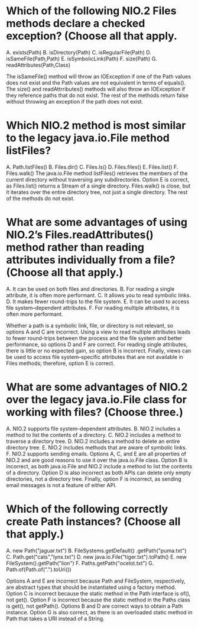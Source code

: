 # Which of the following NIO.2 Files methods declare a checked exception? (Choose all that apply.
A. exists(Path)
B. isDirectory(Path)
C. isRegularFile(Path)
D. isSameFile(Path,Path)
E. isSymbolicLink(Path)
F. size(Path)
G. readAttributes(Path,Class)

The isSameFile() method will throw an IOException if one of the Path values does not exist and the Path values are not equivalent in terms of equals().
The size() and readAttrributes() methods will also throw an IOException if they reference paths that do not exist.
The rest of the methods return false without throwing an exception if the path does not exist.

# Which NIO.2 method is most similar to the legacy java.io.File method listFiles?
A. Path.listFiles()
B. Files.dir()
C. Files.ls()
D. Files.files()
E. Files.list()
F. Files.walk()
The java.io.File method listFiles() retrieves the members of the current directory without traversing any subdirectories.
Option E is correct, as Files.list() returns a Stream<Path> of a single directory.
Files.walk() is close, but it iterates over the entire directory tree, not just a single directory. The rest of the methods do not exist.

# What are some advantages of using NIO.2’s Files.readAttributes() method rather than reading attributes individually from a file? (Choose all that apply.)
A. It can be used on both files and directories.
B. For reading a single attribute, it is often more performant.
C. It allows you to read symbolic links.
D. It makes fewer round-trips to the file system.
E. It can be used to access file system–dependent attributes.
F. For reading multiple attributes, it is often more performant.

Whether a path is a symbolic link, file, or directory is not relevant, so options A and C are incorrect.
Using a view to read multiple attributes leads to fewer round-trips between the process and the file system and better performance, so options D and F are correct.
For reading single attributes, there is little or no expected gain, so option B is incorrect.
Finally, views can be used to access file system–specific attributes that are not available in Files methods; therefore, option E is correct.

# What are some advantages of NIO.2 over the legacy java.io.File class for working with files? (Choose three.)
A. NIO.2 supports file system–dependent attributes.
B. NIO.2 includes a method to list the contents of a directory.
C. NIO.2 includes a method to traverse a directory tree.
D. NIO.2 includes a method to delete an entire directory tree.
E. NIO.2 includes methods that are aware of symbolic links.
F. NIO.2 supports sending emails.
Options A, C, and E are all properties of NIO.2 and are good reasons to use it over the java.io.File class.
Option B is incorrect, as both java.io.File and NIO.2 include a method to list the contents of a directory.
Option D is also incorrect as both APIs can delete only empty directories, not a directory tree.
Finally, option F is incorrect, as sending email messages is not a feature of either API.

# Which of the following correctly create Path instances? (Choose all that apply.)

A. new Path("jaguar.txt")
B. FileSystems.getDefault() .getPath("puma.txt")
C. Path.get("cats","lynx.txt")
D. new java.io.File("tiger.txt").toPath()
E. new FileSystem().getPath("lion")
F. Paths.getPath("ocelot.txt")
G. Path.of(Path.of(".").toUri())

Options A and E are incorrect because Path and FileSystem, respectively, are abstract types that should be instantiated using a factory method.
Option C is incorrect because the static method in the Path interface is of(), not get().
Option F is incorrect because the static method in the Paths class is get(), not getPath().
Options B and D are correct ways to obtain a Path instance. Option G is also correct, as there is an overloaded static method in Path that takes a URI instead of a String.
